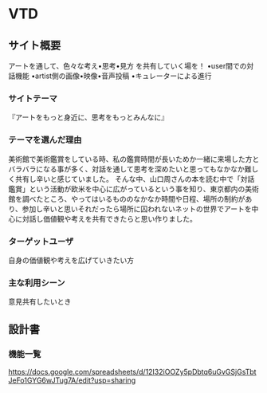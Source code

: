 # VTD

## サイト概要
アートを通して、色々な考え•思考•見方 を共有していく場を！
•user間での対話機能
•artist側の画像•映像•音声投稿
•キュレーターによる進行

### サイトテーマ
『アートをもっと身近に、思考をもっとみんなに』

### テーマを選んだ理由
美術館で美術鑑賞をしている時、私の鑑賞時間が長いためか一緒に来場した方とバラバラになる事が多く、対話を通して思考を深めたいと思ってもなかなか難しく共有し辛いと感じていました。
そんな中、山口周さんの本を読む中で「対話鑑賞」という活動が欧米を中心に広がっているという事を知り、東京都内の美術館を調べたところ、やってはいるもののなかなか時間や日程、場所の制約があり、参加し辛いと思いそれだったら場所に囚われないネットの世界でアートを中心に対話し価値観や考えを共有できたらと思い作りました。

### ターゲットユーザ
自身の価値観や考えを広げていきたい方
### 主な利用シーン
意見共有したいとき

## 設計書

### 機能一覧
https://docs.google.com/spreadsheets/d/12I32iOOZy5pDbtq6uGvGSjGsTbtJeFo1GYG6wJTug7A/edit?usp=sharing

